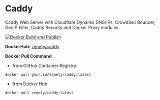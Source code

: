 # Caddy
Caddy Web Server with Cloudflare Dynamic DNS/IPs, CrowdSec Bouncer, GeoIP Filter, Caddy Security and Docker Proxy modules

[![Docker Build and Publish](https://github.com/jstgnkl/caddy/actions/workflows/docker-publish.yml/badge.svg)](https://github.com/jstgnkl/caddy/actions/workflows/docker-publish.yml)

**DockerHub:** [zenety/caddy](https://hub.docker.com/r/zenety/caddy)

**Docker Pull Command**

* from GitHub Container Registry: 

```
docker pull ghcr.io/zenety/caddy:latest
```
* from Docker Hub:

```
docker pull zenety/caddy:latest
```
